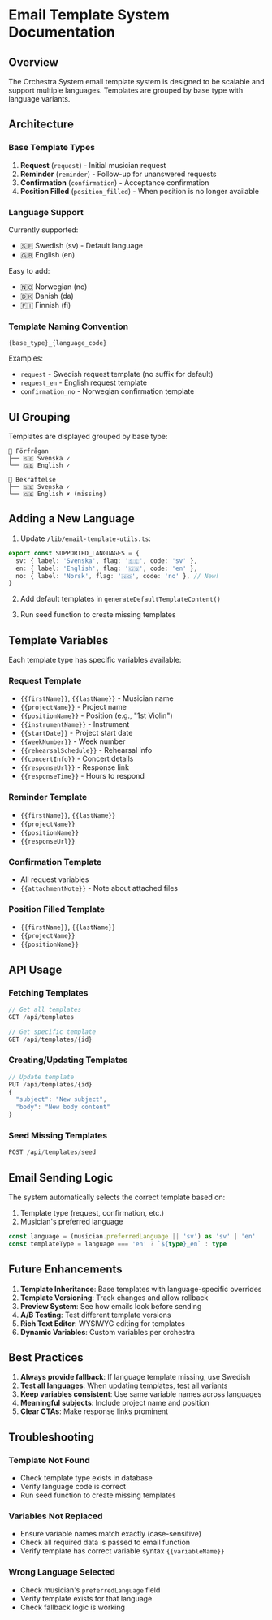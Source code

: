 # Email Template System Documentation

## Overview

The Orchestra System email template system is designed to be scalable and support multiple languages. Templates are grouped by base type with language variants.

## Architecture

### Base Template Types

1. **Request** (`request`) - Initial musician request
2. **Reminder** (`reminder`) - Follow-up for unanswered requests  
3. **Confirmation** (`confirmation`) - Acceptance confirmation
4. **Position Filled** (`position_filled`) - When position is no longer available

### Language Support

Currently supported:
- 🇸🇪 Swedish (sv) - Default language
- 🇬🇧 English (en)

Easy to add:
- 🇳🇴 Norwegian (no)
- 🇩🇰 Danish (da)
- 🇫🇮 Finnish (fi)

### Template Naming Convention

```
{base_type}_{language_code}
```

Examples:
- `request` - Swedish request template (no suffix for default)
- `request_en` - English request template
- `confirmation_no` - Norwegian confirmation template

## UI Grouping

Templates are displayed grouped by base type:

```
📧 Förfrågan
├── 🇸🇪 Svenska ✓
└── 🇬🇧 English ✓

📧 Bekräftelse  
├── 🇸🇪 Svenska ✓
└── 🇬🇧 English ✗ (missing)
```

## Adding a New Language

1. Update `/lib/email-template-utils.ts`:
```typescript
export const SUPPORTED_LANGUAGES = {
  sv: { label: 'Svenska', flag: '🇸🇪', code: 'sv' },
  en: { label: 'English', flag: '🇬🇧', code: 'en' },
  no: { label: 'Norsk', flag: '🇳🇴', code: 'no' }, // New!
}
```

2. Add default templates in `generateDefaultTemplateContent()`

3. Run seed function to create missing templates

## Template Variables

Each template type has specific variables available:

### Request Template
- `{{firstName}}`, `{{lastName}}` - Musician name
- `{{projectName}}` - Project name
- `{{positionName}}` - Position (e.g., "1st Violin")
- `{{instrumentName}}` - Instrument
- `{{startDate}}` - Project start date
- `{{weekNumber}}` - Week number
- `{{rehearsalSchedule}}` - Rehearsal info
- `{{concertInfo}}` - Concert details
- `{{responseUrl}}` - Response link
- `{{responseTime}}` - Hours to respond

### Reminder Template
- `{{firstName}}`, `{{lastName}}`
- `{{projectName}}`
- `{{positionName}}`
- `{{responseUrl}}`

### Confirmation Template
- All request variables
- `{{attachmentNote}}` - Note about attached files

### Position Filled Template
- `{{firstName}}`, `{{lastName}}`
- `{{projectName}}`
- `{{positionName}}`

## API Usage

### Fetching Templates
```typescript
// Get all templates
GET /api/templates

// Get specific template
GET /api/templates/{id}
```

### Creating/Updating Templates
```typescript
// Update template
PUT /api/templates/{id}
{
  "subject": "New subject",
  "body": "New body content"
}
```

### Seed Missing Templates
```typescript
POST /api/templates/seed
```

## Email Sending Logic

The system automatically selects the correct template based on:
1. Template type (request, confirmation, etc.)
2. Musician's preferred language

```typescript
const language = (musician.preferredLanguage || 'sv') as 'sv' | 'en'
const templateType = language === 'en' ? `${type}_en` : type
```

## Future Enhancements

1. **Template Inheritance**: Base templates with language-specific overrides
2. **Template Versioning**: Track changes and allow rollback
3. **Preview System**: See how emails look before sending
4. **A/B Testing**: Test different template versions
5. **Rich Text Editor**: WYSIWYG editing for templates
6. **Dynamic Variables**: Custom variables per orchestra

## Best Practices

1. **Always provide fallback**: If language template missing, use Swedish
2. **Test all languages**: When updating templates, test all variants
3. **Keep variables consistent**: Use same variable names across languages
4. **Meaningful subjects**: Include project name and position
5. **Clear CTAs**: Make response links prominent

## Troubleshooting

### Template Not Found
- Check template type exists in database
- Verify language code is correct
- Run seed function to create missing templates

### Variables Not Replaced
- Ensure variable names match exactly (case-sensitive)
- Check all required data is passed to email function
- Verify template has correct variable syntax `{{variableName}}`

### Wrong Language Selected
- Check musician's `preferredLanguage` field
- Verify template exists for that language
- Check fallback logic is working
